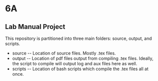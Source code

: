 # 6A
## Lab Manual Project

This repository is partitioned into three main folders:
source, output, and scripts.

* source -- Location of source files.  Mostly .tex files.
* output -- Location of pdf files output from compiling .tex files.  Ideally,
  the script to compile will output log and aux files here as well.
* scripts -- Location of bash scripts which compile the .tex files all at once.
